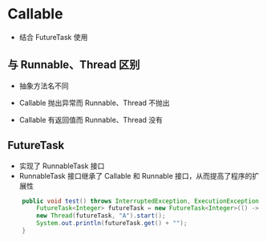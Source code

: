 # Callable

- 结合 FutureTask 使用



## 与 Runnable、Thread 区别

- 抽象方法名不同
- Callable 抛出异常而 Runnable、Thread 不抛出 

- Callable 有返回值而 Runnable、Thread 没有



## FutureTask

- 实现了 RunnableTask 接口
- RunnableTask 接口继承了 Callable 和 Runnable 接口，从而提高了程序的扩展性

```java
	public void test() throws InterruptedException, ExecutionException {
		FutureTask<Integer> futureTask = new FutureTask<Integer>(() -> 1024);
		new Thread(futureTask, "A").start();
		System.out.println(futureTask.get() + "");
	}
```

